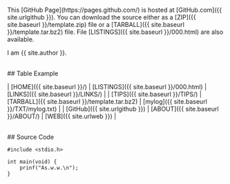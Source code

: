 ---
---

<br>
This [GitHub Page](https://pages.github.com/) is hosted at [GitHub.com]({{ site.urlgithub }}).
You can download the source either as a
[ZIP]({{ site.baseurl }}/template.zip) file or a
[TARBALL]({{ site.baseurl }}/template.tar.bz2) file.
File [LISTINGS]({{ site.baseurl }}/000.html) are also available.

I am {{ site.author }}.

<br>
## Table Example

| [HOME]({{ site.baseurl }}/) | [LISTINGS]({{ site.baseurl }}/000.html) | [LINKS]({{ site.baseurl }}/LINKS/) |
| [TIPS]({{ site.baseurl }}/TIPS/) | [TARBALL]({{ site.baseurl }}/template.tar.bz2) | [mylog]({{ site.baseurl }}/TXT/mylog.txt) |
| [GitHub]({{ site.urlgithub }}) | [ABOUT]({{ site.baseurl }}/ABOUT/) | [WEB]({{ site.urlweb }}) | 

<br>
## Source Code

```
#include <stdio.h>

int main(void) {
    prinf("As.w.w.\n");
}

```
<br>

